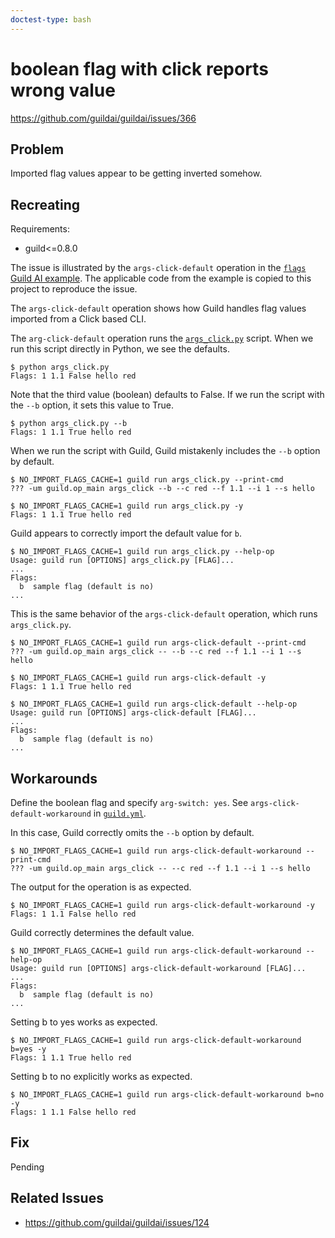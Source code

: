 ```yaml
---
doctest-type: bash
---
```


# boolean flag with click reports wrong value

https://github.com/guildai/guildai/issues/366

## Problem

Imported flag values appear to be getting inverted somehow.

## Recreating

Requirements:

- guild<=0.8.0

The issue is illustrated by the `args-click-default` operation in the
[`flags` Guild AI
example](https://github.com/guildai/guildai/tree/master/examples/flags). The
applicable code from the example is copied to this project to
reproduce the issue.

The `args-click-default` operation shows how Guild handles flag values
imported from a Click based CLI.

The `arg-click-default` operation runs the
[`args_click.py`](args_click.py) script. When we run this script
directly in Python, we see the defaults.

    $ python args_click.py
    Flags: 1 1.1 False hello red

Note that the third value (boolean) defaults to False. If we run the
script with the `--b` option, it sets this value to True.

    $ python args_click.py --b
    Flags: 1 1.1 True hello red

When we run the script with Guild, Guild mistakenly includes the `--b`
option by default.

    $ NO_IMPORT_FLAGS_CACHE=1 guild run args_click.py --print-cmd
    ??? -um guild.op_main args_click --b --c red --f 1.1 --i 1 --s hello

    $ NO_IMPORT_FLAGS_CACHE=1 guild run args_click.py -y
    Flags: 1 1.1 True hello red

Guild appears to correctly import the default value for `b`.

    $ NO_IMPORT_FLAGS_CACHE=1 guild run args_click.py --help-op
    Usage: guild run [OPTIONS] args_click.py [FLAG]...
    ...
    Flags:
      b  sample flag (default is no)
    ...

This is the same behavior of the `args-click-default` operation, which
runs `args_click.py`.

    $ NO_IMPORT_FLAGS_CACHE=1 guild run args-click-default --print-cmd
    ??? -um guild.op_main args_click -- --b --c red --f 1.1 --i 1 --s hello

    $ NO_IMPORT_FLAGS_CACHE=1 guild run args-click-default -y
    Flags: 1 1.1 True hello red

    $ NO_IMPORT_FLAGS_CACHE=1 guild run args-click-default --help-op
    Usage: guild run [OPTIONS] args-click-default [FLAG]...
    ...
    Flags:
      b  sample flag (default is no)
    ...


## Workarounds

Define the boolean flag and specify `arg-switch: yes`. See
`args-click-default-workaround` in [`guild.yml`](guild.yml).

In this case, Guild correctly omits the `--b` option by default.

    $ NO_IMPORT_FLAGS_CACHE=1 guild run args-click-default-workaround --print-cmd
    ??? -um guild.op_main args_click -- --c red --f 1.1 --i 1 --s hello

The output for the operation is as expected.

    $ NO_IMPORT_FLAGS_CACHE=1 guild run args-click-default-workaround -y
    Flags: 1 1.1 False hello red

Guild correctly determines the default value.

    $ NO_IMPORT_FLAGS_CACHE=1 guild run args-click-default-workaround --help-op
    Usage: guild run [OPTIONS] args-click-default-workaround [FLAG]...
    ...
    Flags:
      b  sample flag (default is no)
    ...

Setting b to yes works as expected.

    $ NO_IMPORT_FLAGS_CACHE=1 guild run args-click-default-workaround b=yes -y
    Flags: 1 1.1 True hello red

Setting b to no explicitly works as expected.

    $ NO_IMPORT_FLAGS_CACHE=1 guild run args-click-default-workaround b=no -y
    Flags: 1 1.1 False hello red

## Fix

Pending

## Related Issues

- https://github.com/guildai/guildai/issues/124
